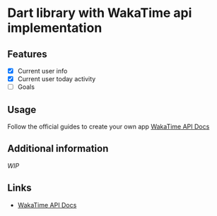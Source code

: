 # Dart library with WakaTime api implementation

## Features

- [x] Current user info
- [x] Current user today activity
- [ ] Goals

## Usage

Follow the official guides to create your own app [WakaTime API Docs](https://wakatime.com/developers)

## Additional information

_WIP_

## Links

- [WakaTime API Docs](https://wakatime.com/developers)
